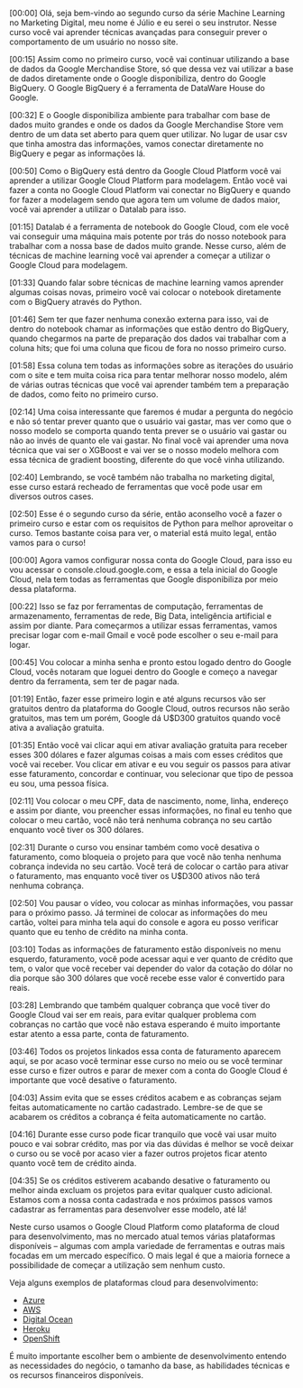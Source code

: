 [00:00] Olá, seja bem-vindo ao segundo curso da série Machine Learning no Marketing Digital, meu nome é Júlio e eu serei o seu instrutor. Nesse curso você vai aprender técnicas avançadas para conseguir prever o comportamento de um usuário no nosso site.

[00:15] Assim como no primeiro curso, você vai continuar utilizando a base de dados da Google Merchandise Store, só que dessa vez vai utilizar a base de dados diretamente onde o Google disponibiliza, dentro do Google BigQuery. O Google BigQuery é a ferramenta de DataWare House do Google.

[00:32] E o Google disponibiliza ambiente para trabalhar com base de dados muito grandes e onde os dados da Google Merchandise Store vem dentro de um data set aberto para quem quer utilizar. No lugar de usar csv que tinha amostra das informações, vamos conectar diretamente no BigQuery e pegar as informações lá.

[00:50] Como o BigQuery está dentro da Google Cloud Platform você vai aprender a utilizar Google Cloud Platform para modelagem. Então você vai fazer a conta no Google Cloud Platform vai conectar no BigQuery e quando for fazer a modelagem sendo que agora tem um volume de dados maior, você vai aprender a utilizar o Datalab para isso.

[01:15] Datalab é a ferramenta de notebook do Google Cloud, com ele você vai conseguir uma máquina mais potente por trás do nosso notebook para trabalhar com a nossa base de dados muito grande. Nesse curso, além de técnicas de machine learning você vai aprender a começar a utilizar o Google Cloud para modelagem.

[01:33] Quando falar sobre técnicas de machine learning vamos aprender algumas coisas novas, primeiro você vai colocar o notebook diretamente com o BigQuery através do Python.

[01:46] Sem ter que fazer nenhuma conexão externa para isso, vai de dentro do notebook chamar as informações que estão dentro do BigQuery, quando chegarmos na parte de preparação dos dados vai trabalhar com a coluna hits; que foi uma coluna que ficou de fora no nosso primeiro curso.

[01:58] Essa coluna tem todas as informações sobre as iterações do usuário com o site e tem muita coisa rica para tentar melhorar nosso modelo, além de várias outras técnicas que você vai aprender também tem a preparação de dados, como feito no primeiro curso.

[02:14] Uma coisa interessante que faremos é mudar a pergunta do negócio e não só tentar prever quanto que o usuário vai gastar, mas ver como que o nosso modelo se comporta quando tenta prever se o usuário vai gastar ou não ao invés de quanto ele vai gastar. No final você vai aprender uma nova técnica que vai ser o XGBoost e vai ver se o nosso modelo melhora com essa técnica de gradient boosting, diferente do que você vinha utilizando.

[02:40] Lembrando, se você também não trabalha no marketing digital, esse curso estará recheado de ferramentas que você pode usar em diversos outros cases.

[02:50] Esse é o segundo curso da série, então aconselho você a fazer o primeiro curso e estar com os requisitos de Python para melhor aproveitar o curso. Temos bastante coisa para ver, o material está muito legal, então vamos para o curso!

[00:00] Agora vamos configurar nossa conta do Google Cloud, para isso eu vou acessar o console.cloud.google.com, e essa a tela inicial do Google Cloud, nela tem todas as ferramentas que Google disponibiliza por meio dessa plataforma.

[00:22] Isso se faz por ferramentas de computação, ferramentas de armazenamento, ferramentas de rede, Big Data, inteligência artificial e assim por diante. Para começarmos a utilizar essas ferramentas, vamos precisar logar com e-mail Gmail e você pode escolher o seu e-mail para logar.

[00:45] Vou colocar a minha senha e pronto estou logado dentro do Google Cloud, vocês notaram que loguei dentro do Google e começo a navegar dentro da ferramenta, sem ter de pagar nada.

[01:19] Então, fazer esse primeiro login e até alguns recursos vão ser gratuitos dentro da plataforma do Google Cloud, outros recursos não serão gratuitos, mas tem um porém, Google dá U$D300 gratuitos quando você ativa a avaliação gratuita.

[01:35] Então você vai clicar aqui em ativar avaliação gratuita para receber esses 300 dólares e fazer algumas coisas a mais com esses créditos que você vai receber. Vou clicar em ativar e eu vou seguir os passos para ativar esse faturamento, concordar e continuar, vou selecionar que tipo de pessoa eu sou, uma pessoa física.

[02:11] Vou colocar o meu CPF, data de nascimento, nome, linha, endereço e assim por diante, vou preencher essas informações, no final eu tenho que colocar o meu cartão, você não terá nenhuma cobrança no seu cartão enquanto você tiver os 300 dólares.

[02:31] Durante o curso vou ensinar também como você desativa o faturamento, como bloqueia o projeto para que você não tenha nenhuma cobrança indevida no seu cartão. Você terá de colocar o cartão para ativar o faturamento, mas enquanto você tiver os U$D300 ativos não terá nenhuma cobrança.

[02:50] Vou pausar o vídeo, vou colocar as minhas informações, vou passar para o próximo passo. Já terminei de colocar as informações do meu cartão, voltei para minha tela aqui do console e agora eu posso verificar quanto que eu tenho de crédito na minha conta.

[03:10] Todas as informações de faturamento estão disponíveis no menu esquerdo, faturamento, você pode acessar aqui e ver quanto de crédito que tem, o valor que você receber vai depender do valor da cotação do dólar no dia porque são 300 dólares que você recebe esse valor é convertido para reais.

[03:28] Lembrando que também qualquer cobrança que você tiver do Google Cloud vai ser em reais, para evitar qualquer problema com cobranças no cartão que você não estava esperando é muito importante estar atento a essa parte, conta de faturamento.

[03:46] Todos os projetos linkados essa conta de faturamento aparecem aqui, se por acaso você terminar esse curso no meio ou se você terminar esse curso e fizer outros e parar de mexer com a conta do Google Cloud é importante que você desative o faturamento.

[04:03] Assim evita que se esses créditos acabem e as cobranças sejam feitas automaticamente no cartão cadastrado. Lembre-se de que se acabarem os créditos a cobrança é feita automaticamente no cartão.

[04:16] Durante esse curso pode ficar tranquilo que você vai usar muito pouco e vai sobrar crédito, mas por via das dúvidas é melhor se você deixar o curso ou se você por acaso vier a fazer outros projetos ficar atento quanto você tem de crédito ainda.

[04:35] Se os créditos estiverem acabando desative o faturamento ou melhor ainda excluam os projetos para evitar qualquer custo adicional. Estamos com a nossa conta cadastrada e nos próximos passos vamos cadastrar as ferramentas para desenvolver esse modelo, até lá!

Neste curso usamos o Google Cloud Platform como plataforma de cloud para desenvolvimento, mas no mercado atual temos várias plataformas disponíveis – algumas com ampla variedade de ferramentas e outras mais focadas em um mercado específico. O mais legal é que a maioria fornece a possibilidade de começar a utilização sem nenhum custo.

Veja alguns exemplos de plataformas cloud para desenvolvimento:

-   [Azure](https://azure.microsoft.com/pt-br/)
-   [AWS](https://aws.amazon.com/pt/)
-   [Digital Ocean](https://www.digitalocean.com/)
-   [Heroku](https://www.heroku.com/)
-   [OpenShift](https://www.openshift.com/)

É muito importante escolher bem o ambiente de desenvolvimento entendo as necessidades do negócio, o tamanho da base, as habilidades técnicas e os recursos financeiros disponíveis.